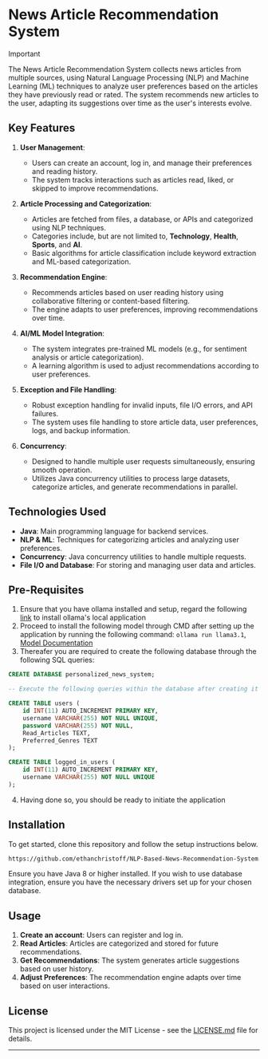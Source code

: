 # News Article Recommendation System


>[!important]
The News Article Recommendation System collects news articles from multiple sources, using Natural Language Processing (NLP) and Machine Learning (ML) techniques to analyze user preferences based on the articles they have previously read or rated. The system recommends new articles to the user, adapting its suggestions over time as the user's interests evolve.

## Key Features

1. **User Management**: 
   - Users can create an account, log in, and manage their preferences and reading history.
   - The system tracks interactions such as articles read, liked, or skipped to improve recommendations.

2. **Article Processing and Categorization**:
   - Articles are fetched from files, a database, or APIs and categorized using NLP techniques.
   - Categories include, but are not limited to, **Technology**, **Health**, **Sports**, and **AI**.
   - Basic algorithms for article classification include keyword extraction and ML-based categorization.

3. **Recommendation Engine**:
   - Recommends articles based on user reading history using collaborative filtering or content-based filtering.
   - The engine adapts to user preferences, improving recommendations over time.

4. **AI/ML Model Integration**:
   - The system integrates pre-trained ML models (e.g., for sentiment analysis or article categorization).
   - A learning algorithm is used to adjust recommendations according to user preferences.

5. **Exception and File Handling**:
   - Robust exception handling for invalid inputs, file I/O errors, and API failures.
   - The system uses file handling to store article data, user preferences, logs, and backup information.

6. **Concurrency**:
   - Designed to handle multiple user requests simultaneously, ensuring smooth operation.
   - Utilizes Java concurrency utilities to process large datasets, categorize articles, and generate recommendations in parallel.

## Technologies Used
- **Java**: Main programming language for backend services.
- **NLP & ML**: Techniques for categorizing articles and analyzing user preferences.
- **Concurrency**: Java concurrency utilities to handle multiple requests.
- **File I/O and Database**: For storing and managing user data and articles.

## Pre-Requisites
1. Ensure that you have ollama installed and setup, regard the following [link](https://ollama.com/download) to install ollama's local application
2. Proceed to install the following model through CMD after setting up the application by running the following command: `ollama run llama3.1`, [Model Documentation](https://ollama.com/library/llama3.1)
3. Thereafer you are required to create the following database through the following SQL queries:

```SQL
CREATE DATABASE personalized_news_system;

-- Execute the following queries within the database after creating it

CREATE TABLE users (
    id INT(11) AUTO_INCREMENT PRIMARY KEY,
    username VARCHAR(255) NOT NULL UNIQUE,
    password VARCHAR(255) NOT NULL,
    Read_Articles TEXT,
    Preferred_Genres TEXT
);

CREATE TABLE logged_in_users (
    id INT(11) AUTO_INCREMENT PRIMARY KEY,
    username VARCHAR(255) NOT NULL UNIQUE
);

```
4. Having done so, you should be ready to initiate the application

## Installation

To get started, clone this repository and follow the setup instructions below.

```bash
https://github.com/ethanchristoff/NLP-Based-News-Recommendation-System.git
```

Ensure you have Java 8 or higher installed. If you wish to use database integration, ensure you have the necessary drivers set up for your chosen database.

## Usage

1. **Create an account**: Users can register and log in.
2. **Read Articles**: Articles are categorized and stored for future recommendations.
3. **Get Recommendations**: The system generates article suggestions based on user history.
4. **Adjust Preferences**: The recommendation engine adapts over time based on user interactions.

## License

This project is licensed under the MIT License - see the [LICENSE.md](https://github.com/ethanchristoff/NLP-Based-News-Recommendation-System/blob/master/LICENSE) file for details.

---
